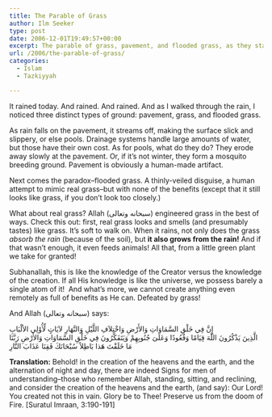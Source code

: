 ```yaml
---
title: The Parable of Grass
author: Ilm Seeker
type: post
date: 2006-12-01T19:49:57+00:00
excerpt: The parable of grass, pavement, and flooded grass, as they stand up to the rain. What are some of the signs of Allah, even in something as small as grass?
url: /2006/the-parable-of-grass/
categories:
  - Islam
  - Tazkiyyah

---
```

It rained today. And rained. And rained. And as I walked through the rain, I noticed three distinct types of ground: pavement, grass, and flooded grass.

As rain falls on the pavement, it streams off, making the surface slick and slippery, or else pools. Drainage systems handle large amounts of water, but those have their own cost. As for pools, what do they do? They erode away slowly at the pavement. Or, if it&#8217;s not winter, they form a mosquito breeding ground. Pavement is obviously a human-made artifact.

Next comes the paradox&#8211;flooded grass. A thinly-veiled disguise, a human attempt to mimic real grass&#8211;but with none of the benefits (except that it still looks like grass, if you don&#8217;t look too closely.)

What about real grass? Allah (سبحانه وتعالى) engineered grass in the best of ways. Check this out: first, real grass looks and smells (and presumably tastes) like grass. It&#8217;s soft to walk on. When it rains, not only does the grass _absorb the rain_ (because of the soil), but **it also grows from the rain!** And if that wasn&#8217;t enough, it even feeds animals! All that, from a little green plant we take for granted!

Subhanallah, this is like the knowledge of the Creator versus the knowledge of the creation. If all His knowledge is like the universe, we possess barely a single atom of it!  And what&#8217;s more, we cannot create anything even remotely as full of benefits as He can. Defeated by grass!

And Allah (سبحانه وتعالى) says:

<div class="quran">
  إِنَّ فِي خَلْقِ السَّمَاوَاتِ وَالأَرْضِ وَاخْتِلاَفِ اللَّيْلِ وَالنَّهَارِ لآيَاتٍ لِّأُوْلِي الألْبَابِ<br /> الَّذِينَ يَذْكُرُونَ اللّهَ قِيَامًا وَقُعُودًا وَعَلَىَ جُنُوبِهِمْ وَيَتَفَكَّرُونَ فِي خَلْقِ السَّمَاوَاتِ وَالأَرْضِ رَبَّنَا مَا خَلَقْتَ هَذا بَاطِلاً سُبْحَانَكَ فَقِنَا عَذَابَ النَّارِ
</div>

**Translation:** Behold! in the creation of the heavens and the earth, and the alternation of night and day, there are indeed Signs for men of understanding&#8211;those who remember Allah, standing, sitting, and reclining, and consider the creation of the heavens and the earth, (and say): Our Lord! You created not this in vain. Glory be to Thee! Preserve us from the doom of Fire. [Suratul Imraan, 3:190-191]
